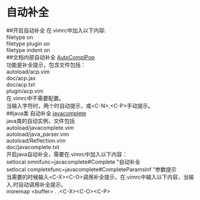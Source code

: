 自动补全
=====
##开启自动补全
在.vimrc中加入以下内容:<br>
filetype on<br>
filetype plugin on<br>
filetype indent on<br>
##文档内部自动补全
<a href="http://www.vim.org/scripts/script.php?script_id=1879">AutoComplPop</a><br>
功能是补全提示，包含文件包括：<br>
autoload/acp.vim<br>
doc/acp.jax<br>
doc/acp.txt<br>
plugin/acp.vim<br>
在.vimrc中不需要配置。<br>
当输入字符时，两个时自动提示，或\<C\-N\>,\<C\-P\>手动提示。<br>
##java类 自动补全
<a href="http://www.vim.org/scripts/script.php?script_id=1785">javacomplete</a><br>
java类的自动实例，文件包括<br>
autoload/javacomplete.vim<br>
autoload/java\_parser.vim<br>
autoload/Reflection.vim<br>
doc/javacomplete.txt<br>
开启java自动补全，需要在.vimrc中加入以下内容：<br>
setlocal omnifunc=javacomplete#Complete "自动补全<br>
setlocal completefunc=javacomplete#CompleteParamsInf “参数提示<br>
当需要的时候输入\<C-X\>\<C-O\>调用补全提示，在.vimrc中输入以下内容，当输入.时自动调用补全提示。<br>
inoremap \<buffer\> .  .\<C-X\>\<C-O\>\<C-P\><br>
